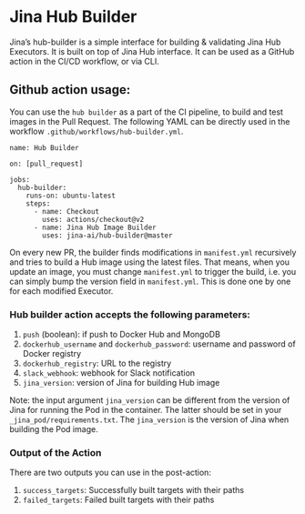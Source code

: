 # Jina Hub Builder

Jina’s hub-builder is a simple interface for building & validating Jina Hub Executors. It is built on top of Jina Hub interface. It can be used as a GitHub action in the CI/CD workflow, or via CLI.

## Github action usage:
You can use the `hub builder` as a part of the CI pipeline, to build and test images in the Pull Request. The following YAML can be directly used in the workflow `.github/workflows/hub-builder.yml`.
```
name: Hub Builder

on: [pull_request]

jobs:
  hub-builder:
    runs-on: ubuntu-latest
    steps:
      - name: Checkout
        uses: actions/checkout@v2
      - name: Jina Hub Image Builder
        uses: jina-ai/hub-builder@master
```
On every new PR, the builder finds modifications in `manifest.yml` recursively and tries to build a Hub image using the latest files. That means, when you update an image, you must change `manifest.yml` to trigger the build, i.e. you can simply bump the version field in `manifest.yml`. This is done one by one for each modified Executor.

### Hub builder action accepts the following parameters:
1. `push` (boolean): if push to Docker Hub and MongoDB
2. `dockerhub_username` and `dockerhub_password`: username and password of Docker registry
3. `dockerhub_registry`: URL to the registry
4. `slack_webhook`: webhook for Slack notification
5. `jina_version`: version of Jina for building Hub image
 
Note: the input argument `jina_version` can be different from the version of Jina for running the Pod in the container. The latter should be set in your `_jina_pod/requirements.txt`. The `jina_version` is the version of Jina when building the Pod image.

### Output of the Action
There are two outputs you can use in the post-action:
1. `success_targets`: Successfully built targets with their paths
2. `failed_targets`: Failed built targets with their paths
 
